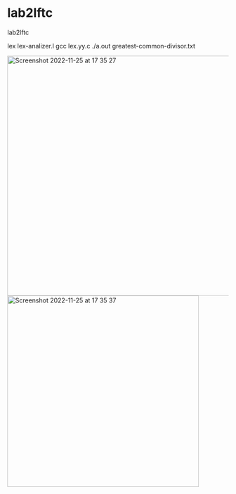 # lab2lftc
lab2lftc

lex lex-analizer.l
gcc lex.yy.c
./a.out greatest-common-divisor.txt

<img width="547" alt="Screenshot 2022-11-25 at 17 35 27" src="https://user-images.githubusercontent.com/100698022/204017405-1be546d9-c933-48dd-afb6-3ed7a33579d3.png">
<img width="436" alt="Screenshot 2022-11-25 at 17 35 37" src="https://user-images.githubusercontent.com/100698022/204017414-b8294a25-1913-4986-97cb-f1809150dcbb.png">
